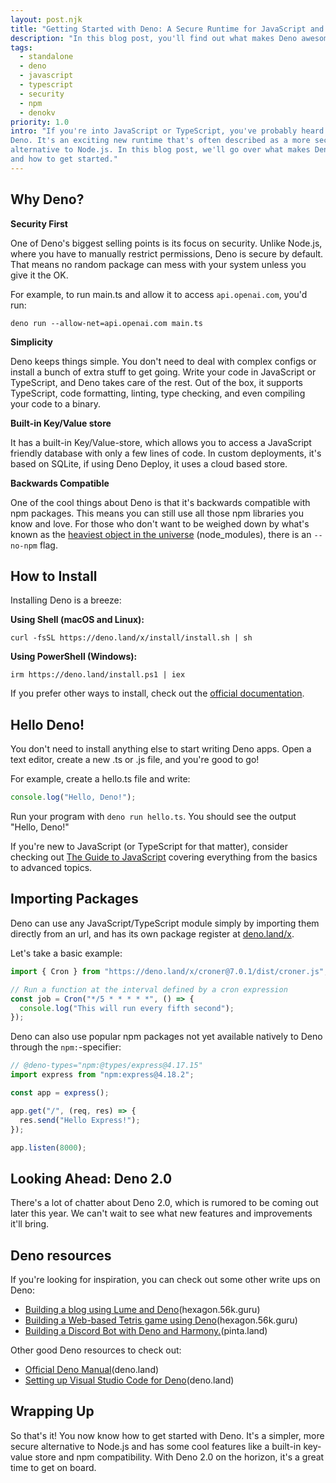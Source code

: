 ```yaml
---
layout: post.njk
title: "Getting Started with Deno: A Secure Runtime for JavaScript and TypeScript"
description: "In this blog post, you'll find out what makes Deno awesome and how you can start using it today. We'll cover installing Deno, writing your first app, and using cool features like a built-in key/value database and npm compatibility."
tags:
  - standalone
  - deno
  - javascript
  - typescript
  - security
  - npm
  - denokv
priority: 1.0
intro: "If you're into JavaScript or TypeScript, you've probably heard about
Deno. It's an exciting new runtime that's often described as a more secure and simpler
alternative to Node.js. In this blog post, we'll go over what makes Deno awesome
and how to get started."
---
```


## Why Deno?

**Security First**

One of Deno's biggest selling points is its focus on security. Unlike Node.js,
where you have to manually restrict permissions, Deno is secure by default. That
means no random package can mess with your system unless you give it the OK.

For example, to run main.ts and allow it to access `api.openai.com`, you'd run:

`deno run --allow-net=api.openai.com main.ts`

**Simplicity**

Deno keeps things simple. You don't need to deal with complex configs or install
a bunch of extra stuff to get going. Write your code in JavaScript or
TypeScript, and Deno takes care of the rest. Out of the box, it supports
TypeScript, code formatting, linting, type checking, and even compiling your
code to a binary.

**Built-in Key/Value store**

It has a built-in Key/Value-store, which allows you to access a JavaScript
friendly database with only a few lines of code. In custom deployments, it's
based on SQLite, if using Deno Deploy, it uses a cloud based store.

**Backwards Compatible**

One of the cool things about Deno is that it's backwards compatible with npm
packages. This means you can still use all those npm libraries you know and
love. For those who don't want to be weighed down by what's known as the
[heaviest object in the universe](https://www.reddit.com/r/ProgrammerHumor/comments/6s0wov/heaviest_objects_in_the_universe/?rdt=41500)
(node_modules), there is an `--no-npm` flag.

## How to Install

Installing Deno is a breeze:

**Using Shell (macOS and Linux):**

`curl -fsSL https://deno.land/x/install/install.sh | sh`

**Using PowerShell (Windows):**

`irm https://deno.land/install.ps1 | iex`

If you prefer other ways to install, check out the
[official documentation](https://deno.land/manual@v1.36.4/getting_started/installation).

## Hello Deno!

You don't need to install anything else to start writing Deno apps. Open a text
editor, create a new .ts or .js file, and you're good to go!

For example, create a hello.ts file and write:

```ts
console.log("Hello, Deno!");
```

Run your program with `deno run hello.ts`. You should see the output "Hello,
Deno!"

If you're new to JavaScript (or TypeScript for that matter), consider checking
out [The Guide to JavaScript](https://hexagon.56k.guru/guide-to-js/introduction)
covering everything from the basics to advanced topics.

## Importing Packages

Deno can use any JavaScript/TypeScript module simply by importing them directly
from an url, and has its own package register at
[deno.land/x](https://deno.land/x).

Let's take a basic example:

```javascript
import { Cron } from "https://deno.land/x/croner@7.0.1/dist/croner.js";

// Run a function at the interval defined by a cron expression
const job = Cron("*/5 * * * * *", () => {
  console.log("This will run every fifth second");
});
```

Deno can also use popular npm packages not yet available natively to Deno
through the `npm:`-specifier:

```javascript
// @deno-types="npm:@types/express@4.17.15"
import express from "npm:express@4.18.2";

const app = express();

app.get("/", (req, res) => {
  res.send("Hello Express!");
});

app.listen(8000);
```

## Looking Ahead: Deno 2.0

There's a lot of chatter about Deno 2.0, which is rumored to be coming out later
this year. We can't wait to see what new features and improvements it'll bring.

## Deno resources

If you're looking for inspiration, you can check out some other write ups on
Deno:

- [Building a blog using Lume and Deno](https://hexagon.56k.guru/posts/building-a-blog-using-lume/)(hexagon.56k.guru)
- [Building a Web-based Tetris game using Deno](https://hexagon.56k.guru/posts/deno-tetris/introduction-to-deno-tetris/)(hexagon.56k.guru)
- [Building a Discord Bot with Deno and Harmony.](https://pinta.land/posts/deno-discord-bot/)(pinta.land)

Other good Deno resources to check out:

- [Official Deno Manual](https://deno.land/manual/introduction)(deno.land)
- [Setting up Visual Studio Code for Deno](https://deno.land/manual@v1.36.4/references/vscode_deno)(deno.land)

## Wrapping Up

So that's it! You now know how to get started with Deno. It's a simpler, more
secure alternative to Node.js and has some cool features like a built-in
key-value store and npm compatibility. With Deno 2.0 on the horizon, it's a
great time to get on board.
